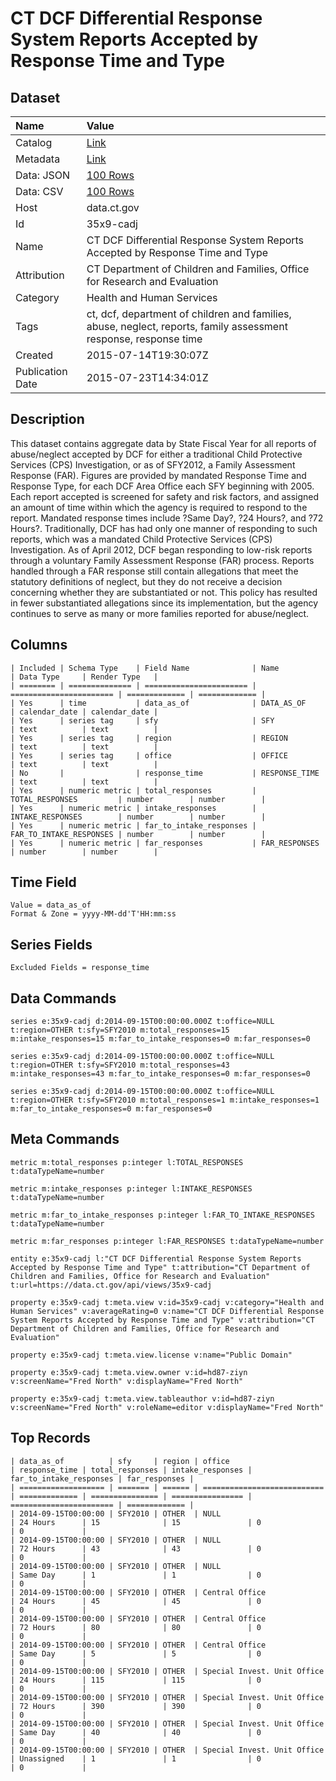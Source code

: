 # CT DCF Differential Response System Reports Accepted by Response Time and Type

## Dataset

| Name | Value |
| :--- | :---- |
| Catalog | [Link](https://catalog.data.gov/dataset/ct-dcf-differential-response-system-reports-accepted-by-response-time-and-type) |
| Metadata | [Link](https://data.ct.gov/api/views/35x9-cadj) |
| Data: JSON | [100 Rows](https://data.ct.gov/api/views/35x9-cadj/rows.json?max_rows=100) |
| Data: CSV | [100 Rows](https://data.ct.gov/api/views/35x9-cadj/rows.csv?max_rows=100) |
| Host | data.ct.gov |
| Id | 35x9-cadj |
| Name | CT DCF Differential Response System Reports Accepted by Response Time and Type |
| Attribution | CT Department of Children and Families, Office for Research and Evaluation |
| Category | Health and Human Services |
| Tags | ct, dcf, department of children and families, abuse, neglect, reports, family assessment response, response time |
| Created | 2015-07-14T19:30:07Z |
| Publication Date | 2015-07-23T14:34:01Z |

## Description

This dataset contains aggregate data by State Fiscal Year for all reports of abuse/neglect accepted by DCF for either a traditional Child Protective Services (CPS) Investigation, or as of SFY2012, a Family Assessment Response (FAR). Figures are provided by mandated Response Time and Response Type, for each DCF Area Office each SFY beginning with 2005.  Each report accepted is screened for safety and risk factors, and assigned an amount of time within which the agency is required to respond to the report.  Mandated response times include ?Same Day?, ?24 Hours?, and ?72 Hours?.  Traditionally, DCF has had only one manner of responding to such reports, which was a mandated Child Protective Services (CPS) Investigation.  As of April 2012, DCF began responding to low-risk reports through a voluntary Family Assessment Response (FAR) process.  Reports handled through a FAR response still contain allegations that meet the statutory definitions of neglect, but they do not receive a decision concerning whether they are substantiated or not.  This policy has resulted in fewer substantiated allegations since its implementation, but the agency continues to serve as many or more families reported for abuse/neglect.

## Columns

```ls
| Included | Schema Type    | Field Name              | Name                    | Data Type     | Render Type   |
| ======== | ============== | ======================= | ======================= | ============= | ============= |
| Yes      | time           | data_as_of              | DATA_AS_OF              | calendar_date | calendar_date |
| Yes      | series tag     | sfy                     | SFY                     | text          | text          |
| Yes      | series tag     | region                  | REGION                  | text          | text          |
| Yes      | series tag     | office                  | OFFICE                  | text          | text          |
| No       |                | response_time           | RESPONSE_TIME           | text          | text          |
| Yes      | numeric metric | total_responses         | TOTAL_RESPONSES         | number        | number        |
| Yes      | numeric metric | intake_responses        | INTAKE_RESPONSES        | number        | number        |
| Yes      | numeric metric | far_to_intake_responses | FAR_TO_INTAKE_RESPONSES | number        | number        |
| Yes      | numeric metric | far_responses           | FAR_RESPONSES           | number        | number        |
```

## Time Field

```ls
Value = data_as_of
Format & Zone = yyyy-MM-dd'T'HH:mm:ss
```

## Series Fields

```ls
Excluded Fields = response_time
```

## Data Commands

```ls
series e:35x9-cadj d:2014-09-15T00:00:00.000Z t:office=NULL t:region=OTHER t:sfy=SFY2010 m:total_responses=15 m:intake_responses=15 m:far_to_intake_responses=0 m:far_responses=0

series e:35x9-cadj d:2014-09-15T00:00:00.000Z t:office=NULL t:region=OTHER t:sfy=SFY2010 m:total_responses=43 m:intake_responses=43 m:far_to_intake_responses=0 m:far_responses=0

series e:35x9-cadj d:2014-09-15T00:00:00.000Z t:office=NULL t:region=OTHER t:sfy=SFY2010 m:total_responses=1 m:intake_responses=1 m:far_to_intake_responses=0 m:far_responses=0
```

## Meta Commands

```ls
metric m:total_responses p:integer l:TOTAL_RESPONSES t:dataTypeName=number

metric m:intake_responses p:integer l:INTAKE_RESPONSES t:dataTypeName=number

metric m:far_to_intake_responses p:integer l:FAR_TO_INTAKE_RESPONSES t:dataTypeName=number

metric m:far_responses p:integer l:FAR_RESPONSES t:dataTypeName=number

entity e:35x9-cadj l:"CT DCF Differential Response System Reports Accepted by Response Time and Type" t:attribution="CT Department of Children and Families, Office for Research and Evaluation" t:url=https://data.ct.gov/api/views/35x9-cadj

property e:35x9-cadj t:meta.view v:id=35x9-cadj v:category="Health and Human Services" v:averageRating=0 v:name="CT DCF Differential Response System Reports Accepted by Response Time and Type" v:attribution="CT Department of Children and Families, Office for Research and Evaluation"

property e:35x9-cadj t:meta.view.license v:name="Public Domain"

property e:35x9-cadj t:meta.view.owner v:id=hd87-ziyn v:screenName="Fred North" v:displayName="Fred North"

property e:35x9-cadj t:meta.view.tableauthor v:id=hd87-ziyn v:screenName="Fred North" v:roleName=editor v:displayName="Fred North"
```

## Top Records

```ls
| data_as_of          | sfy     | region | office                      | response_time | total_responses | intake_responses | far_to_intake_responses | far_responses | 
| =================== | ======= | ====== | =========================== | ============= | =============== | ================ | ======================= | ============= | 
| 2014-09-15T00:00:00 | SFY2010 | OTHER  | NULL                        | 24 Hours      | 15              | 15               | 0                       | 0             | 
| 2014-09-15T00:00:00 | SFY2010 | OTHER  | NULL                        | 72 Hours      | 43              | 43               | 0                       | 0             | 
| 2014-09-15T00:00:00 | SFY2010 | OTHER  | NULL                        | Same Day      | 1               | 1                | 0                       | 0             | 
| 2014-09-15T00:00:00 | SFY2010 | OTHER  | Central Office              | 24 Hours      | 45              | 45               | 0                       | 0             | 
| 2014-09-15T00:00:00 | SFY2010 | OTHER  | Central Office              | 72 Hours      | 80              | 80               | 0                       | 0             | 
| 2014-09-15T00:00:00 | SFY2010 | OTHER  | Central Office              | Same Day      | 5               | 5                | 0                       | 0             | 
| 2014-09-15T00:00:00 | SFY2010 | OTHER  | Special Invest. Unit Office | 24 Hours      | 115             | 115              | 0                       | 0             | 
| 2014-09-15T00:00:00 | SFY2010 | OTHER  | Special Invest. Unit Office | 72 Hours      | 390             | 390              | 0                       | 0             | 
| 2014-09-15T00:00:00 | SFY2010 | OTHER  | Special Invest. Unit Office | Same Day      | 40              | 40               | 0                       | 0             | 
| 2014-09-15T00:00:00 | SFY2010 | OTHER  | Special Invest. Unit Office | Unassigned    | 1               | 1                | 0                       | 0             | 
```